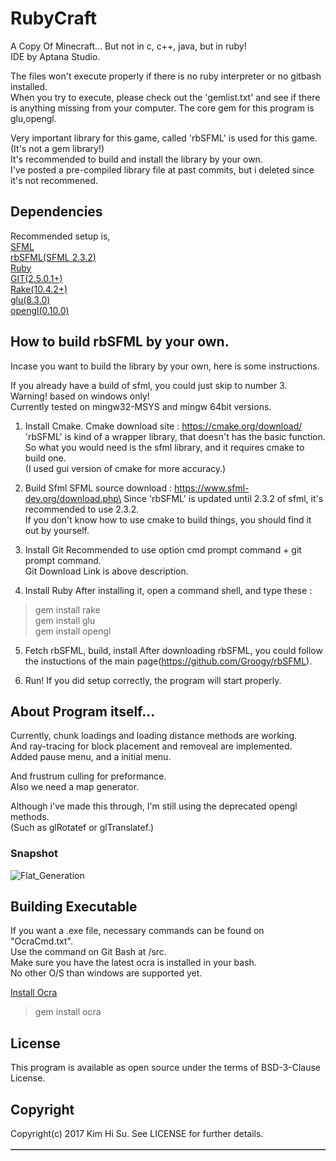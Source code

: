 # RubyCraft
A Copy Of Minecraft... But not in c, c++, java, but in ruby! \
IDE by Aptana Studio.

The files won't execute properly if there is no ruby interpreter or no gitbash installed.\
When you try to execute, please check out the 'gemlist.txt' and see if there is anything missing from your computer.
The core gem for this program is glu,opengl.

Very important library for this game, called 'rbSFML' is used for this game.(It's not a gem library!)\
It's recommended to build and install the library by your own.\
I've posted a pre-compiled library file at past commits, but i deleted since it's not recommened. 

## Dependencies

Recommended setup is,\
[SFML](https://github.com/SFML/SFML)\
[rbSFML(SFML 2.3.2)](https://github.com/Groogy/rbSFML)\
[Ruby](http://www.ruby-lang.org/en/downloads/)\
[GIT(2.5.0.1+)](https://git-scm.com/download)\
[Rake(10.4.2+)](https://rubygems.org/gems/rake)\
[glu(8.3.0)](https://rubygems.org/gems/glu/versions/8.2.2)\
[opengl(0.10.0)](https://rubygems.org/gems/opengl/versions/0.9.2)

## How to build rbSFML by your own.
Incase you want to build the library by your own, here is some instructions.

If you already have a build of sfml, you could just skip to number 3.\
Warning! based on windows only!\
Currently tested on mingw32-MSYS and mingw 64bit versions.

1. Install Cmake.
Cmake download site : https://cmake.org/download/
'rbSFML' is kind of a wrapper library, that doesn't has the basic function.\
So what you would need is the sfml library, and it requires cmake to build one.\
(I used gui version of cmake for more accuracy.)

2. Build Sfml
SFML source download : https://www.sfml-dev.org/download.php\
Since 'rbSFML' is updated until 2.3.2 of sfml, it's recommended to use 2.3.2.\
If you don't know how to use cmake to build things, you should find it out by yourself.

3. Install Git
Recommended to use option cmd prompt command + git prompt command.\
Git Download Link is above description.

4. Install Ruby
After installing it, open a command shell, and type these :
>gem install rake\
>gem install glu\
>gem install opengl

5. Fetch rbSFML, build, install
After downloading rbSFML, you could follow the instuctions of the main page(https://github.com/Groogy/rbSFML).

6. Run! If you did setup correctly, the program will start properly.

## About Program itself...
Currently, chunk loadings and loading distance methods are working.\
And ray-tracing for block placement and removeal are implemented.\
Added pause menu, and a initial menu.

And frustrum culling for preformance.\
Also we need a map generator.

Although i've made this through, I'm still using the deprecated opengl methods.\
(Such as glRotatef or glTranslatef.)

### Snapshot

![Flat_Generation](https://user-images.githubusercontent.com/41155496/63218860-24edc080-c1a0-11e9-850a-64d09a70af1e.PNG)

## Building Executable
If you want a .exe file, necessary commands can be found on "OcraCmd.txt".\
Use the command on Git Bash at /src.\
Make sure you have the latest ocra is installed in your bash.\
No other O/S than windows are supported yet.

[Install Ocra](https://github.com/larsch/ocra/)
>gem install ocra

## License
This program is available as open source under the terms of BSD-3-Clause License.

## Copyright
Copyright(c) 2017 Kim Hi Su. See LICENSE for further details.

<table border="1">
</table>
